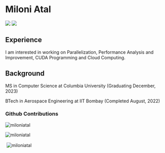 # Miloni Atal
[![](https://img.shields.io/badge/Website-red)](https://miloniatal.github.io/)
[![](https://img.shields.io/badge/LinkedIn-blue)](https://www.linkedin.com/in/MiloniAtal/)

## Experience
I am interested in working on Parallelization, Performance Analysis and Improvement, CUDA Programming and Cloud Computing.

## Background
MS in Computer Science at Columbia University (Graduating December, 2023)

BTech in Aerospace Engineering at IIT Bombay (Completed August, 2022)

### Github Contributions
<p><img align="center" src="https://github-readme-stats.vercel.app/api/top-langs?username=miloniatal&show_icons=true&locale=en&layout=compact" alt="miloniatal" /></p>
<p><img align="center" src="https://github-readme-streak-stats.herokuapp.com/?user=miloniatal&" alt="miloniatal" /></p>
<p>&nbsp;<img align="center" src="https://github-readme-stats.vercel.app/api?username=miloniatal&show_icons=true&locale=en" alt="miloniatal" /></p>

